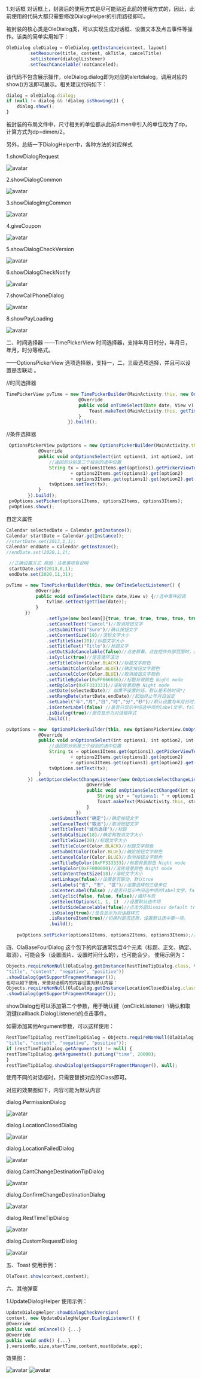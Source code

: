 1.对话框
对话框上，封装后的使用方式是尽可能贴近此前的使用方式的，因此，此前使用的代码大都只需要修改DialogHelper的引用路径即可。

被封装的核心类是OleDialog类，可以实现生成对话框、设置文本及点击事件等操作。该类的简单实用如下：
```javascript
OleDialog oleDialog = OleDialog.getInstance(context, layout)
        .setResource(title, content, okTitle, cancelTitle)
        .setListener(dialoglListener)
        .setTouchCancelable(!notCanceled);
```
该代码不包含展示操作，oleDialog.dialog即为对应的alertdialog，调用对应的show()方法即可展示。相关建议代码如下：
```javascript
dialog = oleDialog.dialog;
if (null != dialog && !dialog.isShowing()) {
    dialog.show();
}
```
被封装的布局文件中，尺寸相关的单位都从此前dimen中引入的单位改为了dp，计算方式为dp=dimen/2。

另外，总结一下DialogHelper中，各种方法的对应样式

1.showDialogRequest

![avatar](https://tva1.sinaimg.cn/large/006y8mN6ly1g7l2zo8egqj30cy0pumxr.jpg)

2.showDialogCommon

![avatar](https://tva1.sinaimg.cn/large/006y8mN6ly1g7l32epp7yj30co0pbdgf.jpg)

3.showDialogImgCommon

![avatar](https://tva1.sinaimg.cn/large/006y8mN6ly1g7l33mm70wj30cm0p9jrz.jpg)

4.giveCoupon

![avatar](https://tva1.sinaimg.cn/large/006y8mN6ly1g7l34nc9f8j30cm0p8t9g.jpg)

5.showDialogCheckVersion

![avatar](https://tva1.sinaimg.cn/large/006y8mN6ly1g7l2vhce1yj30cu0psq4j.jpg)

6.showDialogCheckNotify

![avatar](https://tva1.sinaimg.cn/large/006y8mN6ly1g7l35qcr4yj30cn0pawfz.jpg)

7.showCallPhoneDialog

![avatar](https://tva1.sinaimg.cn/large/006y8mN6ly1g7l36r9s2uj30cn0p9abw.jpg)

8.showPayLoading

![avatar](https://tva1.sinaimg.cn/large/006y8mN6ly1g7l37vmmy1j30cm0pddgj.jpg)


二、时间选择器
——TimePickerView 时间选择器，支持年月日时分，年月日，年月，时分等格式。

——OptionsPickerView 选项选择器，支持一，二，三级选项选择，并且可以设置是否联动 。

//时间选择器
```javascript
TimePickerView pvTime = new TimePickerBuilder(MainActivity.this, new OnTimeSelectListener() {
                           @Override
                           public void onTimeSelect(Date date, View v) {
                               Toast.makeText(MainActivity.this, getTime(date), Toast.LENGTH_SHORT).show();
                           }
                       }).build();
```
//条件选择器
```javascript
 OptionsPickerView pvOptions = new OptionsPickerBuilder(MainActivity.this, new OnOptionsSelectListener() {
            @Override
            public void onOptionsSelect(int options1, int option2, int options3 ,View v) {
                //返回的分别是三个级别的选中位置
                String tx = options1Items.get(options1).getPickerViewText()
                        + options2Items.get(options1).get(option2)
                        + options3Items.get(options1).get(option2).get(options3).getPickerViewText();
                tvOptions.setText(tx);
            }
        }).build();
 pvOptions.setPicker(options1Items, options2Items, options3Items);
 pvOptions.show(); 
 ```
 
 自定义属性
 ```javascript
 Calendar selectedDate = Calendar.getInstance();
 Calendar startDate = Calendar.getInstance();
 //startDate.set(2013,1,1);
 Calendar endDate = Calendar.getInstance();
 //endDate.set(2020,1,1);
 
  //正确设置方式 原因：注意事项有说明
  startDate.set(2013,0,1);
  endDate.set(2020,11,31);

 pvTime = new TimePickerBuilder(this, new OnTimeSelectListener() {
            @Override
            public void onTimeSelect(Date date,View v) {//选中事件回调
                tvTime.setText(getTime(date));
            }
        })
                .setType(new boolean[]{true, true, true, true, true, true})// 默认全部显示
                .setCancelText("Cancel")//取消按钮文字
                .setSubmitText("Sure")//确认按钮文字
                .setContentSize(18)//滚轮文字大小
                .setTitleSize(20)//标题文字大小
                .setTitleText("Title")//标题文字
                .setOutSideCancelable(false)//点击屏幕，点在控件外部范围时，是否取消显示
                .isCyclic(true)//是否循环滚动
                .setTitleColor(Color.BLACK)//标题文字颜色
                .setSubmitColor(Color.BLUE)//确定按钮文字颜色
                .setCancelColor(Color.BLUE)//取消按钮文字颜色
                .setTitleBgColor(0xFF666666)//标题背景颜色 Night mode
                .setBgColor(0xFF333333)//滚轮背景颜色 Night mode
                .setDate(selectedDate)// 如果不设置的话，默认是系统时间*/
                .setRangDate(startDate,endDate)//起始终止年月日设定
                .setLabel("年","月","日","时","分","秒")//默认设置为年月日时分秒
                .isCenterLabel(false) //是否只显示中间选中项的label文字，false则每项item全部都带有label。
                .isDialog(true)//是否显示为对话框样式
                .build();
```
```javascript
pvOptions = new  OptionsPickerBuilder(this, new OptionsPickerView.OnOptionsSelectListener() {
            @Override
            public void onOptionsSelect(int options1, int option2, int options3 ,View v) {
                //返回的分别是三个级别的选中位置
                String tx = options1Items.get(options1).getPickerViewText()
                        + options2Items.get(options1).get(option2)
                        + options3Items.get(options1).get(option2).get(options3).getPickerViewText();
                tvOptions.setText(tx);
            }
        }) .setOptionsSelectChangeListener(new OnOptionsSelectChangeListener() {
                              @Override
                              public void onOptionsSelectChanged(int options1, int options2, int options3) {
                                  String str = "options1: " + options1 + "\noptions2: " + options2 + "\noptions3: " + options3;
                                  Toast.makeText(MainActivity.this, str, Toast.LENGTH_SHORT).show();
                              }
                          })
                .setSubmitText("确定")//确定按钮文字
                .setCancelText("取消")//取消按钮文字
                .setTitleText("城市选择")//标题
                .setSubCalSize(18)//确定和取消文字大小
                .setTitleSize(20)//标题文字大小
                .setTitleColor(Color.BLACK)//标题文字颜色
                .setSubmitColor(Color.BLUE)//确定按钮文字颜色
                .setCancelColor(Color.BLUE)//取消按钮文字颜色
                .setTitleBgColor(0xFF333333)//标题背景颜色 Night mode
                .setBgColor(0xFF000000)//滚轮背景颜色 Night mode
                .setContentTextSize(18)//滚轮文字大小
                .setLinkage(false)//设置是否联动，默认true
                .setLabels("省", "市", "区")//设置选择的三级单位
                .isCenterLabel(false) //是否只显示中间选中项的label文字，false则每项item全部都带有label。
                .setCyclic(false, false, false)//循环与否
                .setSelectOptions(1, 1, 1)  //设置默认选中项
                .setOutSideCancelable(false)//点击外部dismiss default true
                .isDialog(true)//是否显示为对话框样式
                .isRestoreItem(true)//切换时是否还原，设置默认选中第一项。
                .build();
                
    pvOptions.setPicker(options1Items, options2Items, options3Items);//添加数据源
```
    
四、OlaBaseFourDialog
这个包下的内容通常包含4个元素（标题、正文、确定、取消），可能会多（设置图片、设置时间什么的），也可能会少。
使用示例为：

```javascript
Objects.requireNonNull(OlaDialog.getInstance(RestTimeTipDialog.class, this,
"title", "content", "negative", "positive"))
.showDialog(getSupportFragmentManager());
也可以如下使用，来使对话框内的内容设置为默认内容：
Objects.requireNonNull(OlaDialog.getInstance(LocationClosedDialog.class,this))
.showDialog(getSupportFragmentManager());
```

showDialog也可以添加第二个参数，用于确认键（onClickListener）\确认和取消键(callback.DialogListener)的点击事件。

如需添加其他Argument参数，可以这样使用：

```javascript
RestTimeTipDialog restTimeTipDialog = Objects.requireNonNull(OlaDialog.getInstance(RestTimeTipDialog.class, this,
"title", "content", "negative", "positive"));
if (restTimeTipDialog.getArguments() != null) {
restTimeTipDialog.getArguments().putLong("time", 20000);
}
restTimeTipDialog.showDialog(getSupportFragmentManager(), null);
```

使用不同的对话框时，只需要替换对应的Class即可。

对应的效果图如下，内容可能为默认内容

dialog.PermissionDialog

![avatar](https://confluence.olafuwu.com/download/attachments/13196240/image2019-9-6_14-1-49.png?version=1&modificationDate=1567749709000&api=v2)

dialog.LocationClosedDialog

![avatar](https://confluence.olafuwu.com/download/attachments/13196240/image2019-9-6_14-0-19.png?version=1&modificationDate=1567749619000&api=v2)

dialog.LocationFailedDialog

![avatar](https://confluence.olafuwu.com/download/attachments/13196240/image2019-9-6_14-3-55.png?version=1&modificationDate=1567749835000&api=v2)

dialog.CantChangeDestinationTipDialog

![avatar](https://confluence.olafuwu.com/download/attachments/13196240/image2019-9-6_14-4-59.png?version=1&modificationDate=1567749899000&api=v2)

dialog.ConfirmChangeDestinationDialog

![avatar](https://confluence.olafuwu.com/download/attachments/13196240/image2019-9-6_14-7-21.png?version=1&modificationDate=1567750042000&api=v2)

dialog.RestTimeTipDialog

![avatar](https://confluence.olafuwu.com/download/attachments/13196240/image2019-9-6_14-10-3.png?version=1&modificationDate=1567750203000&api=v2)

dialog.CustomRequestDialog

![avatar](https://confluence.olafuwu.com/download/attachments/13196240/image2019-9-9_16-25-51.png?version=1&modificationDate=1568017552000&api=v2)


五、Toast
使用示例：

```javascript
OlaToast.show(context,content);
```

六、其他弹窗

1.UpdateDialogHelper
使用示例：

```javascript
UpdateDialogHelper.showDialogCheckVersion(
context, new UpdateDialogHelper.DialogListener() {
@Override
public void onCancel() {...}
@Override
public void onOk() {...}
},versionNo,size,startTime,content,mustUpdate,app);
```

效果图：

![avatar](https://confluence.olafuwu.com/download/attachments/13196240/image2019-9-6_14-14-7.png?version=1&modificationDate=1567750447000&api=v2)
![avatar](https://confluence.olafuwu.com/download/attachments/13196240/image2019-9-6_14-14-41.png?version=1&modificationDate=1567750482000&api=v2)